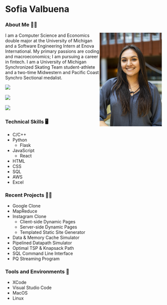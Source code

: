 # Sofia Valbuena

<h3>About Me 💁‍♀️</h3>

<img src="MBWHeadshots23.jpg" alt="headshot" align="right" width="200">

I am a Computer Science and Economics double major at the University of Michigan and a Software Engineering Intern at Enova International. My primary passions are coding and macroeconomics; I am pursuing a career in fintech. I am a University of Michigan Synchronized Skating Team student-athlete and a two-time Midwestern and Pacific Coast Synchro Sectional medalist.


<p>
  <a href="sofiavalb03@gmail.com" Email/a>
</p>

<p>
<a href="https://www.linkedin.com/in/sofiavalb/">
<img src="https://img.shields.io/badge/LinkedIn-sofiavalb-blue">
</a>
</p>

<p>
<a href="https://github.com/sofiavalb/insta485">
<img src="https://img.shields.io/badge/Instagram%20Clone%20Project-8A2BE2">
</a>
</p>

<p>
<a href="https://github.com/sofiavalb/ask485">
<img src="https://img.shields.io/badge/Google%20Clone%20Project-8A2BE2">
</a>
</p>

### Technical Skills :desktop_computer: 
- C/C++
- Python
  - Flask
- JavaScript
  - React
- HTML
- CSS
- SQL
- AWS
- Excel

### Recent Projects 👨‍💻
- Google Clone
- MapReduce
- Instagram Clone
  - Client-side Dynamic Pages
  - Server-side Dynamic Pages
  - Templated Static Site Generator
- Data & Memory Cache Simulator
- Pipelined Datapath Simulator
- Optimal TSP & Knapsack Path
- SQL Command Line Interface
- PQ Streaming Program


### Tools and Environments 🔧
- XCode
- Visual Studio Code
- MacOS
- Linux
